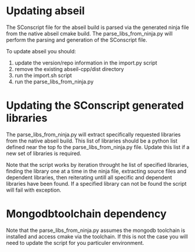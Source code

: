# Updating abseil

The SConscript file for the abseil build is parsed via the generated ninja 
file from the native abseil cmake build. The parse_libs_from_ninja.py will 
perform the parsing and generation of the SConscript file. 

To update abseil you should:

1. update the version/repo information in the import.py script
2. remove the existing abseil-cpp/dist directory
3. run the import.sh script
4. run the parse_libs_from_ninja.py

# Updating the SConscript generated libraries

The parse_libs_from_ninja.py will extract specifically requested libraries 
from the native abseil build. This list of libraries should be a python list 
defined near the top fo the parse_libs_from_ninja.py file. 
Update this list if a new set of libraries is required. 

Note that the script works by iteration throught he list of specified libraries, 
finding the library one at a time in the ninja file, extracting source files and 
dependent libraries, then reiterating untill all specific and dependent libraries 
have been found. If a specified library can not be found the script will fail 
with exception.

# Mongodbtoolchain dependency 

Note that the parse_libs_from_ninja.py assumes the mongodb toolchain is installed 
and access cmake via the toolchain. If this is not the case you will need to 
update the script for you particuler environment.

